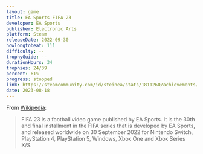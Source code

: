 ```yaml
---
layout: game
title: EA Sports FIFA 23
developer: EA Sports
publisher: Electronic Arts
platform: Steam
releaseDate: 2022-09-30
howlongtobeat: 111
difficulty: --
trophyGuide: --
durationHours: 34
trophies: 24/39
percent: 61%
progress: stopped
link: https://steamcommunity.com/id/steinea/stats/1811260/achievements/
date: 2023-08-18
---
```


From [Wikipedia](https://en.wikipedia.org/wiki/FIFA_23):

> FIFA 23 is a football video game published by EA Sports. It is the 30th and final installment in the FIFA series that is developed by EA Sports, and released worldwide on 30 September 2022 for Nintendo Switch, PlayStation 4, PlayStation 5, Windows, Xbox One and Xbox Series X/S.
